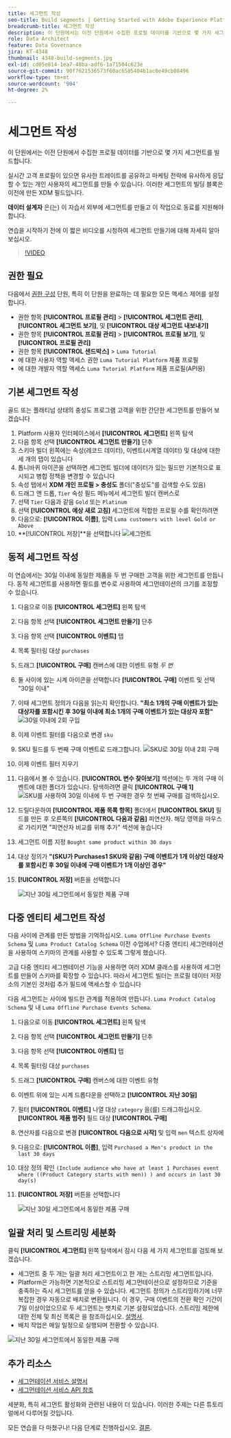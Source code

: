 ```yaml
---
title: 세그먼트 작성
seo-title: Build segments | Getting Started with Adobe Experience Platform for Data Architects and Data Engineers
breadcrumb-title: 세그먼트 작성
description: 이 단원에서는 이전 단원에서 수집한 프로필 데이터를 기반으로 몇 가지 세그먼트를 빌드합니다.
role: Data Architect
feature: Data Governance
jira: KT-4348
thumbnail: 4348-build-segments.jpg
exl-id: cd05e814-1ea7-48ba-adf6-1a71504c623e
source-git-commit: 90f7621536573f60ac6585404b1ac0e49cb08496
workflow-type: tm+mt
source-wordcount: '904'
ht-degree: 2%

---
```


# 세그먼트 작성

<!-- 30 min-->
이 단원에서는 이전 단원에서 수집한 프로필 데이터를 기반으로 몇 가지 세그먼트를 빌드합니다.

실시간 고객 프로필이 있으면 유사한 트레이트를 공유하고 마케팅 전략에 유사하게 응답할 수 있는 개인 사용자의 세그먼트를 만들 수 있습니다. 이러한 세그먼트의 빌딩 블록은 이전에 만든 XDM 필드입니다.

**데이터 설계자** 은(는) 이 자습서 외부에 세그먼트를 만들고 이 작업으로 동료를 지원해야 합니다.

연습을 시작하기 전에 이 짧은 비디오를 시청하여 세그먼트 만들기에 대해 자세히 알아보십시오.
>[!VIDEO](https://video.tv.adobe.com/v/27254?quality=12&learn=on)


## 권한 필요

다음에서 [권한 구성](configure-permissions.md) 단원, 특히 이 단원을 완료하는 데 필요한 모든 액세스 제어를 설정합니다.

* 권한 항목 **[!UICONTROL 프로필 관리]** > **[!UICONTROL 세그먼트 관리]**, **[!UICONTROL 세그먼트 보기]**, 및 **[!UICONTROL 대상 세그먼트 내보내기]**
* 권한 항목 **[!UICONTROL 프로필 관리]** > **[!UICONTROL 프로필 보기]**, 및 **[!UICONTROL 프로필 관리]**
* 권한 항목 **[!UICONTROL 샌드박스]** > `Luma Tutorial`
* 에 대한 사용자 역할 액세스 권한 `Luma Tutorial Platform` 제품 프로필
* 에 대한 개발자 역할 액세스 `Luma Tutorial Platform` 제품 프로필(API용)

## 기본 세그먼트 작성

골드 또는 플래티넘 상태의 충성도 프로그램 고객을 위한 간단한 세그먼트를 만들어 보겠습니다

1. Platform 사용자 인터페이스에서 **[!UICONTROL 세그먼트]** 왼쪽 탐색
1. 다음 항목 선택 **[!UICONTROL 세그먼트 만들기]** 단추
1. 스키마 빌더 왼쪽에는 속성(레코드 데이터), 이벤트(시계열 데이터) 및 대상에 대한 세 개의 탭이 있습니다
1. 톱니바퀴 아이콘을 선택하면 세그먼트 빌더에 데이터가 있는 필드만 기본적으로 표시되고 병합 정책을 변경할 수 있습니다
1. 속성 탭에서 **XDM 개인 프로필 > 충성도** 폴더(&quot;충성도&quot;를 검색할 수도 있음)
1. 드래그 앤 드롭, `Tier` 속성 필드 메뉴에서 세그먼트 빌더 캔버스로
1. 선택 `Tier` 다음과 같음 `Gold` 또는 `Platinum`
1. 선택 **[!UICONTROL 예상 새로 고침]** 세그먼트에 적합한 프로필 수를 확인하려면
1. 다음으로: **[!UICONTROL 이름]**, 입력 `Luma customers with level Gold or Above`
1. **[!UICONTROL 저장]**을 선택합니다
   ![세그먼트](assets/segment-goldOrAbove.png)

<!--## Build a sequential segment-->

## 동적 세그먼트 작성

이 연습에서는 30일 이내에 동일한 제품을 두 번 구매한 고객을 위한 세그먼트를 만듭니다. 동적 세그먼트를 사용하면 필드를 변수로 사용하여 세그먼테이션의 크기를 조정할 수 있습니다.

1. 다음으로 이동 **[!UICONTROL 세그먼트]** 왼쪽 탐색
1. 다음 항목 선택 **[!UICONTROL 세그먼트 만들기]** 단추
1. 다음 항목 선택 **[!UICONTROL 이벤트]** 탭
1. 목록 필터링 대상 `purchases`
1. 드래그 **[!UICONTROL 구매]** 캔버스에 대한 이벤트 유형 _두 번_
1. 둘 사이에 있는 시계 아이콘을 선택합니다 **[!UICONTROL 구매]** 이벤트 및 선택 &quot;30일 이내&quot;
1. 이때 세그먼트 정의가 다음을 읽는지 확인합니다. **&quot;최소 1개의 구매 이벤트가 있는 대상자를 포함시킨 후 30일 이내에 최소 1개의 구매 이벤트가 있는 대상자 포함&quot;**
   ![30일 이내에 2회 구입](assets/segment-twoPurchases.png)
1. 이제 이벤트 필터를 다음으로 변경 `sku`
1. SKU 필드를 두 번째 구매 이벤트로 드래그합니다.
   ![SKU로 30일 이내 2회 구매](assets/segment-twoPurchases-addSku.png)
1. 이제 이벤트 필터 지우기
1. 다음에서 볼 수 있습니다. **[!UICONTROL 변수 찾아보기]** 섹션에는 두 개의 구매 이벤트에 대한 폴더가 있습니다. 탐색하려면 클릭 **[!UICONTROL 구매 1]**\
   ![SKU를 사용하여 30일 이내에 두 번 구매한 경우 첫 번째 구매를 검색하십시오.](assets/segment-twoPurchases-browsePurchaseOne.png)
1. 드릴다운하여 **[!UICONTROL 제품 목록 항목]** 폴더에서 **[!UICONTROL SKU]** 필드를 만든 후 오른쪽의 **[!UICONTROL 다음과 같음]** 피연산자. 해당 영역을 마우스로 가리키면 &quot;피연산자 비교를 위해 추가&quot; 섹션에 놓습니다
1. 세그먼트 이름 지정 `Bought same product within 30 days`
1. 대상 정의가 **&quot;(SKU가 Purchases1 SKU와 같음) 구매 이벤트가 1개 이상인 대상자를 포함시킨 후 30일 이내에 구매 이벤트가 1개 이상인 경우&quot;**
1. **[!UICONTROL 저장]** 버튼을 선택합니다

   ![지난 30일 세그먼트에서 동일한 제품 구매](assets/segment-boughtSameProduct.png)

## 다중 엔티티 세그먼트 작성

다음 사이에 관계를 만든 방법을 기억하십시오. `Luma Offline Purchase Events Schema` 및 `Luma Product Catalog Schema` 이전 수업에서? 다중 엔티티 세그먼테이션을 사용하여 스키마의 관계를 사용할 수 있도록 그렇게 했습니다.

고급 다중 엔티티 세그멘테이션 기능을 사용하면 여러 XDM 클래스를 사용하여 세그먼트를 만들어 스키마를 확장할 수 있습니다. 따라서 세그먼트 빌더는 프로필 데이터 저장소의 기본인 것처럼 추가 필드에 액세스할 수 있습니다

다음 세그먼트는 사이에 빌드한 관계를 적용하여 만듭니다. `Luma Product Catalog Schema` 및 내 `Luma Offline Purchase Events Schema`.

1. 다음으로 이동 **[!UICONTROL 세그먼트]** 왼쪽 탐색
1. 다음 항목 선택 **[!UICONTROL 세그먼트 만들기]** 단추
1. 다음 항목 선택 **[!UICONTROL 이벤트]** 탭
1. 목록 필터링 대상 `purchases`
1. 드래그 **[!UICONTROL 구매]** 캔버스에 대한 이벤트 유형
1. 이벤트 위에 있는 시계 드롭다운을 선택하고 **[!UICONTROL 지난 30일]**
1. 필터 **[!UICONTROL 이벤트]** 나열 대상 `category` 을(를) 드래그하십시오. **[!UICONTROL 제품 범주]** 필드 대상 **[!UICONTROL 구매]**
1. 연산자를 다음으로 변경 **[!UICONTROL 다음으로 시작]** 및 입력 `men` 텍스트 상자에
1. 다음으로: **[!UICONTROL 이름]**, 입력 `Purchased a Men's product in the last 30 days`
1. 대상 정의 확인 `(Include audience who have at least 1 Purchases event where ((Product Category starts with men)) ) and occurs in last 30 day(s)`
1. **[!UICONTROL 저장]** 버튼을 선택합니다

   ![지난 30일 세그먼트에서 동일한 제품 구매](assets/segment-purchasedMens.png)

## 일괄 처리 및 스트리밍 세분화

클릭 **[!UICONTROL 세그먼트]** 왼쪽 탐색에서 잠시 다음 세 가지 세그먼트를 검토해 보겠습니다.

* 세그먼트 중 두 개는 일괄 처리 세그먼트이고 한 개는 스트리밍 세그먼트입니다.
* Platform은 가능하면 기본적으로 스트리밍 세그먼테이션으로 설정하므로 기준을 충족하는 즉시 세그먼트를 얻을 수 있습니다. 세그먼트 정의가 스트리밍하기에 너무 복잡한 경우 자동으로 배치로 변환됩니다. 이 경우, 구매 이벤트의 전환 확인 기간이 7일 이상이었으므로 두 세그먼트는 뱃치로 기본 설정되었습니다. 스트리밍 제한에 대한 전체 및 최신 목록은 을 참조하십시오. [설명서](https://experienceleague.adobe.com/docs/experience-platform/segmentation/ui/streaming-segmentation.html).
* 배치 작업은 매일 일정으로 실행되며 전환할 수 있습니다.

![지난 30일 세그먼트에서 동일한 제품 구매](assets/segment-review.png)

## 추가 리소스

* [세그먼테이션 서비스 설명서](https://experienceleague.adobe.com/docs/experience-platform/segmentation/home.html)
* [세그먼테이션 서비스 API 참조](https://www.adobe.io/experience-platform-apis/references/segmentation/)

세분화, 특히 세그먼트 활성화와 관련된 내용이 더 있습니다. 이러한 주제는 다른 튜토리얼에서 다루어질 것입니다.

모든 연습을 다 마쳤구나! 다음 단계로 진행하십시오. [결론](conclusion.md).
